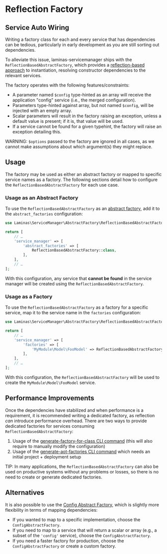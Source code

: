 # Reflection Factory

## Service Auto Wiring

Writing a factory class for each and every service that has dependencies can be tedious, particularly in early development as you are still sorting out dependencies.

To alleviate this issue, laminas-servicemanager ships with the `ReflectionBasedAbstractFactory`, which provides a [reflection-based approach](https://www.php.net/manual/intro.reflection.php) to instantiation, resolving constructor dependencies to the relevant services.

The factory operates with the following features/constraints:

- A parameter named `$config` type-hinted as an array will receive the application "config" service (i.e., the merged configuration).
- Parameters type-hinted against array, but not named `$config`, will be injected with an empty array.
- Scalar parameters will result in the factory raising an exception, unless a default value is present; if it is, that value will be used.
- If a service cannot be found for a given typehint, the factory will raise an exception detailing this.

WARNING: `$options` passed to the factory are ignored in all cases, as we cannot make assumptions about which argument(s) they might replace.

## Usage

The factory may be used as either an abstract factory or mapped to specific service names as a factory.
The following sections detail how to configure the `ReflectionBasedAbstractFactory` for each use case.

### Usage as an Abstract Factory

To use the `ReflectionBasedAbstractFactory` as an [abstract factory](configuring-the-service-manager.md#abstract-factories), add it to the `abstract_factories` configuration:

```php
use Laminas\ServiceManager\AbstractFactory\ReflectionBasedAbstractFactory;

return [
    // …
    'service_manager' => [
        'abstract_factories' => [
            ReflectionBasedAbstractFactory::class,
        ],
    ],
    // …
];
```

With this configuration, any service that **cannot be found** in the service manager will be created using the `ReflectionBasedAbstractFactory`.

### Usage as a Factory

To use the `ReflectionBasedAbstractFactory` as a factory for a specific service, map it to the service name in the `factories` configuration:

```php
use Laminas\ServiceManager\AbstractFactory\ReflectionBasedAbstractFactory;

return [
    // …
    'service_manager' => [
        'factories' => [
            'MyModule\Model\FooModel' => ReflectionBasedAbstractFactory::class,
        ],
    ],
    // …
];
```

With this configuration, the `ReflectionBasedAbstractFactory` will be used to create the `MyModule\Model\FooModel` service.

## Performance Improvements

Once the dependencies have stabilized and when performance is a requirement, it is recommended writing a dedicated factory, as reflection _can_ introduce performance overhead.
There are two ways to provide dedicated factories for services consuming `ReflectionBasedAbstractFactory`:

1. Usage of the [generate-factory-for-class CLI command](cli-commands/generate-factory-for-class.md) (this will also require to manually modify the configuration)
2. Usage of the [generate-aot-factories CLI command](cli-commands/generate-ahead-of-time-factories.md) which needs an initial project + deployment setup

TIP:
In many applications, the `ReflectionBasedAbstractFactory` can also be used on productive systems without any problems or losses, so there is no need to create or generate dedicated factories.

## Alternatives

It is also possible to use the [Config Abstract Factory](config-abstract-factory.md), which is slightly more flexibility in terms of mapping dependencies:

- If you wanted to map to a specific implementation, choose the `ConfigAbstractFactory`.
- If you need to map to a service that will return a scalar or array (e.g., a subset of the `'config'` service), choose the `ConfigAbstractFactory`.
- If you need a faster factory for production, choose the `ConfigAbstractFactory` or create a custom factory.

